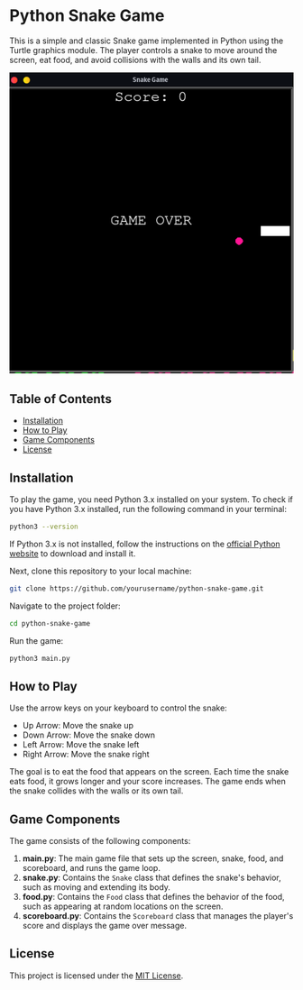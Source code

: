 # Python Snake Game

This is a simple and classic Snake game implemented in Python using the Turtle graphics module. The player controls a snake to move around the screen, eat food, and avoid collisions with the walls and its own tail.

![snake_game_screenshot.png](snake_game_screenshot.png)
## Table of Contents

- [Installation](#installation)
- [How to Play](#how-to-play)
- [Game Components](#game-components)
- [License](#license)

## Installation

To play the game, you need Python 3.x installed on your system. To check if you have Python 3.x installed, run the following command in your terminal:

```bash
python3 --version
```

If Python 3.x is not installed, follow the instructions on the [official Python website](https://www.python.org/downloads/) to download and install it.

Next, clone this repository to your local machine:

```bash
git clone https://github.com/yourusername/python-snake-game.git
```

Navigate to the project folder:

```bash
cd python-snake-game
```

Run the game:

```bash
python3 main.py
```

## How to Play

Use the arrow keys on your keyboard to control the snake:

- Up Arrow: Move the snake up
- Down Arrow: Move the snake down
- Left Arrow: Move the snake left
- Right Arrow: Move the snake right

The goal is to eat the food that appears on the screen. Each time the snake eats food, it grows longer and your score increases. The game ends when the snake collides with the walls or its own tail.

## Game Components

The game consists of the following components:

1. **main.py**: The main game file that sets up the screen, snake, food, and scoreboard, and runs the game loop.
2. **snake.py**: Contains the `Snake` class that defines the snake's behavior, such as moving and extending its body.
3. **food.py**: Contains the `Food` class that defines the behavior of the food, such as appearing at random locations on the screen.
4. **scoreboard.py**: Contains the `Scoreboard` class that manages the player's score and displays the game over message.

## License

This project is licensed under the [MIT License](LICENSE).